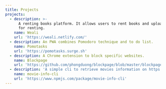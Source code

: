```yaml
---
title: Projects
projects:
  - description: >-
      A renting books platform. It allows users to rent books and upload books
      for renting.
    name: Weali
    url: 'https://weali.netlify.com/'
  - description: An PWA combines Pomodoro technique and to do list.
    name: Pomotasks
    url: 'https://pomotasks.surge.sh'
  - description: A Chrome extension to block specific websites.
    name: Blockpage
    url: 'https://github.com/phongduong/blockpage/blob/master/blockpage.crx'
  - description: 'A simple cli to retrieve movies information on https://yts.ag/'
    name: movie-info-cli
    url: 'https://www.npmjs.com/package/movie-info-cli'
---
```

<pages-Projects />
